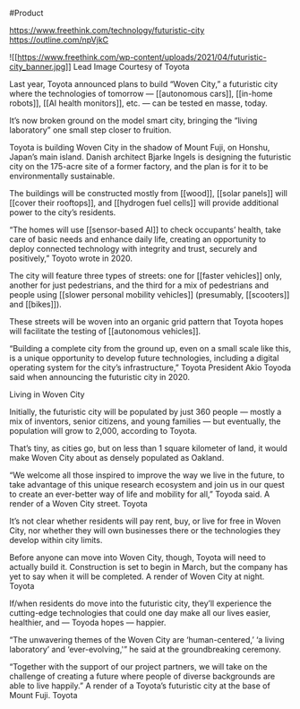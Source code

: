 #Product

https://www.freethink.com/technology/futuristic-city
https://outline.com/npVjkC


![[https://www.freethink.com/wp-content/uploads/2021/04/futuristic-city_banner.jpg]]
Lead Image Courtesy of Toyota

Last year, Toyota announced plans to build “Woven City,” a futuristic city where the technologies of tomorrow — [[autonomous cars]], [[in-home robots]], [[AI health monitors]], etc. — can be tested en masse, today.

It’s now broken ground on the model smart city, bringing the “living laboratory” one small step closer to fruition.

Toyota is building Woven City in the shadow of Mount Fuji, on Honshu, Japan’s main island. Danish architect Bjarke Ingels is designing the futuristic city on the 175-acre site of a former factory, and the plan is for it to be environmentally sustainable.

The buildings will be constructed mostly from [[wood]], [[solar panels]] will [[cover their rooftops]], and [[hydrogen fuel cells]] will provide additional power to the city’s residents.

“The homes will use [[sensor-based AI]] to check occupants’ health, take care of basic needs and enhance daily life, creating an opportunity to deploy connected technology with integrity and trust, securely and positively,” Toyoto wrote in 2020.

The city will feature three types of streets: one for [[faster vehicles]] only, another for just pedestrians, and the third for a mix of pedestrians and people using [[slower personal mobility vehicles]] (presumably, [[scooters]] and [[bikes]]).

These streets will be woven into an organic grid pattern that Toyota hopes will facilitate the testing of [[autonomous vehicles]].

“Building a complete city from the ground up, even on a small scale like this, is a unique opportunity to develop future technologies, including a digital operating system for the city’s infrastructure,” Toyota President Akio Toyoda said when announcing the futuristic city in 2020.


Living in Woven City

Initially, the futuristic city will be populated by just 360 people — mostly a mix of inventors, senior citizens, and young families — but eventually, the population will grow to 2,000, according to Toyota.

That’s tiny, as cities go, but on less than 1 square kilometer of land, it would make Woven City about as densely populated as Oakland.

“We welcome all those inspired to improve the way we live in the future, to take advantage of this unique research ecosystem and join us in our quest to create an ever-better way of life and mobility for all,” Toyoda said.
A render of a Woven City street. Toyota

It’s not clear whether residents will pay rent, buy, or live for free in Woven City, nor whether they will own businesses there or the technologies they develop within city limits.

Before anyone can move into Woven City, though, Toyota will need to actually build it. Construction is set to begin in March, but the company has yet to say when it will be completed.
A render of Woven City at night. Toyota

If/when residents do move into the futuristic city, they’ll experience the cutting-edge technologies that could one day make all our lives easier, healthier, and — Toyoda hopes — happier.

“The unwavering themes of the Woven City are ‘human-centered,’ ‘a living laboratory’ and ‘ever-evolving,'” he said at the groundbreaking ceremony.

“Together with the support of our project partners, we will take on the challenge of creating a future where people of diverse backgrounds are able to live happily.”
A render of a Toyota’s futuristic city at the base of Mount Fuji. Toyota

